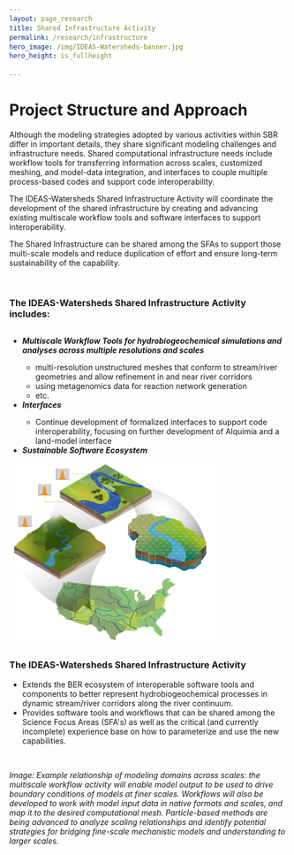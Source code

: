 ```yaml
---
layout: page_research
title: Shared Infrastructure Activity 
permalink: /research/infrastructure
hero_image: /img/IDEAS-Watersheds-banner.jpg
hero_height: is_fullheight

---
```


<style>
    .cont {
      display: flex;
      flex-wrap: wrap;
      column-gap: 20px;
    }

.col1 {
      flex: 3; 
      min-width: 400px;
    }

.col2 {
      flex: 2;
      min-width: 400px;
    }

</style>

# Project Structure and Approach

Although the modeling strategies adopted by various activities within SBR differ in important details, they share significant modeling challenges and infrastructure needs. Shared computational infrastructure needs include workflow tools for transferring information across scales, customized meshing, and model-data integration, and interfaces to couple multiple process-based codes and support code interoperability.

The IDEAS-Watersheds Shared Infrastructure Activity will coordinate the development of the shared infrastructure by creating and advancing existing multiscale workflow tools and software interfaces to support interoperability.

The Shared Infrastructure can be shared among the SFAs to support those multi-scale models and reduce duplication of effort and ensure long-term sustainability of the capability.

<br>
<h3>The IDEAS-Watersheds Shared Infrastructure Activity includes:</h3>
<div class="cont">
  <div class="col1">
    <ul>
      <li><strong><em>Multiscale Workflow Tools for hydrobiogeochemical simulations and analyses across multiple resolutions and scales</em></strong></li>
        <ul>
          <li> multi-resolution unstructured meshes that conform to stream/river geometries and allow refinement in and near river corridors</li>
          <li> using metagenomics data for reaction network generation</li>
          <li> etc.</li>
          </ul>
      <li><strong><em>Interfaces</em></strong></li>
      <ul>
        <li> Continue development of formalized interfaces to support code interoperability, focusing on further development of Alquimia and a land-model interface</li>
        </ul>
      <li><strong><em>Sustainable Software Ecosystem</em></strong></li>
  </ul></div>
  <div class="col2"><img width="75%" src="/img/shared_infrastructure.png"></div>
</div>

<div>
<h3>The IDEAS-Watersheds Shared Infrastructure Activity</h3>
      <ul>
        <li> Extends the BER ecosystem of interoperable software tools and components to better represent hydrobiogeochemical processes in dynamic stream/river corridors along the river continuum.</li>
        <li> Provides software tools and workflows that can be shared among the Science Focus Areas (SFA's) as well as the critical (and currently incomplete) experience base on how to parameterize and use the new capabilities.</li>
      </ul>
</div>
<br>

*Image: Example relationship of modeling domains across scales: the multiscale workflow activity will enable model output to be used to drive boundary conditions of models at finer scales. Workflows will also be developed to work with model input data in native formats and scales, and map it to the desired computational mesh. Particle-based methods are being advanced to analyze scaling relationships and identify potential strategies for bridging fine-scale mechanistic models and understanding to larger scales.*